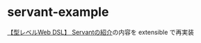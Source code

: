 # servant-example

[【型レベルWeb DSL】 Servantの紹介](https://qiita.com/lotz/items/883b41fa79f060e59efa)の内容を extensible で再実装